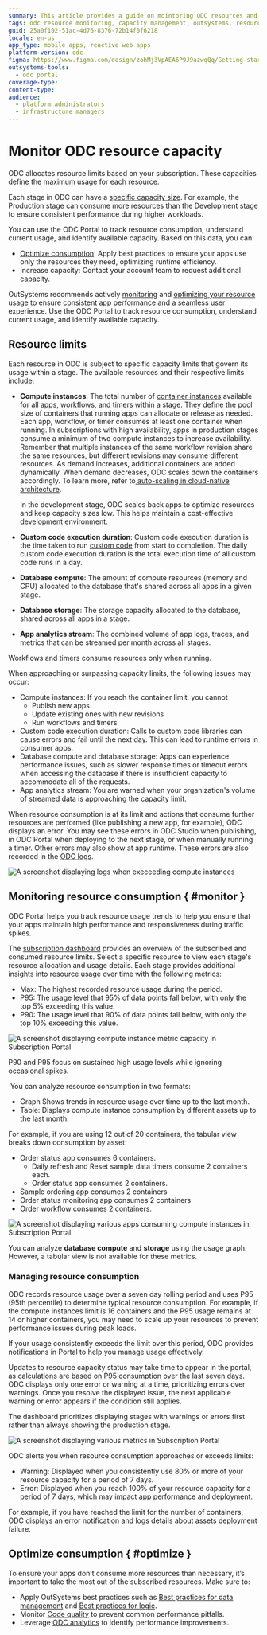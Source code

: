 ```yaml
---
summary: This article provides a guide on mointoring ODC resources and capacity for OutSystems Developer Cloud (ODC).
tags: odc resource monitoring, capacity management, outsystems, resource optimization, cloud resource allocation
guid: 25a0f102-51ac-4d76-8376-72b14f0f6218
locale: en-us
app_type: mobile apps, reactive web apps
platform-version: odc
figma: https://www.figma.com/design/zohMj3VpAEA6P9J9azwqQq/Getting-started-with-ODC?node-id=3518-60&t=TBoOpDVweGRN6kRD-1
outsystems-tools:
  - odc portal
coverage-type:
content-type:
audience:
  - platform administrators
  - infrastructure managers
---
```

# Monitor ODC resource capacity

ODC allocates resource limits based on your subscription. These capacities define the maximum usage for each resource. 

Each stage in ODC can have a [specific capacity size](https://www.outsystems.com/evaluation-guide/scalability/architecture/#capacity-fair-use-limits). For example, the Production stage can consume more resources than the Development stage to ensure consistent performance during higher workloads.

You can use the ODC Portal to track resource consumption, understand current usage, and identify available capacity. Based on this data, you can:
* [Optimize consumption](#optimize): Apply best practices to ensure your apps use only the resources they need, optimizing runtime efficiency.
* Increase capacity: Contact your account team to request additional capacity.

OutSystems recommends actively [monitoring](#monitor) and [optimizing your resource usage](#optimize) to ensure consistent app performance and a seamless user experience. Use the ODC Portal to track resource consumption, understand current usage, and identify available capacity.

## Resource limits

Each resource in ODC is subject to specific capacity limits that govern its usage within a stage. The available resources and their respective limits include:

* **Compute instances**: The total number of [container instances](../app-architecture/intro.md#containers) available for all apps, workflows, and timers within a stage. They define the pool size of containers that running apps can allocate or release as needed. Each app, workflow, or timer consumes at least one container when running. In subscriptions with high availability, apps in production stages consume a minimum of two compute instances to increase availability. Remember that multiple instances of the same workflow revision share the same resources, but different revisions may consume different resources. As demand increases, additional containers are added dynamically. When demand decreases, ODC scales down the containers accordingly. To learn more, refer to[ auto-scaling in cloud-native architecture](../manage-platform-app-lifecycle/platform-architecture/intro.md#runtime-cluster).

    <div class="info" markdown="1">
    
    In the development stage, ODC scales back apps to optimize resources and keep capacity sizes low. This helps maintain a cost-effective development environment.
    
    </div>

* **Custom code execution duration**: Custom code execution duration is the time taken to run [custom code](../building-apps/external-logic/intro.md) from start to completion. The daily custom code execution duration is the total execution time of all custom code runs in a day. 
* **Database compute**: The amount of compute resources (memory and CPU) allocated to the database that's shared across all apps in a given stage.
* **Database storage**: The storage capacity allocated to the database, shared across all apps in a stage.
* **App analytics stream**: The combined volume of app logs, traces, and metrics that can be streamed per month across all stages. 

<div class="info" markdown="1">

Workflows and timers consume resources only when running. 

</div>

When approaching or surpassing capacity limits, the following issues may occur:

* Compute instances: If you reach the container limit, you cannot 
  * Publish new apps
  * Update existing ones with new revisions
  * Run workflows and timers
* Custom code execution duration: Calls to custom code libraries can cause errors and fail until the next day. This can lead to runtime errors in consumer apps.
* Database compute and database storage: Apps can experience performance issues, such as slower response times or timeout errors when accessing the database if there is insufficient capacity to accommodate all of the requests.
* App analytics stream: You are warned when your organization's volume of streamed data is approaching the capacity limit.

When resource consumption is at its limit and actions that consume further resources are performed (like publishing a new app, for example), ODC displays an error. You may see these errors in ODC Studio when publishing, in ODC Portal when deploying to the next stage, or when manually running a timer. Other errors may also show at app runtime. These errors are also recorded in the [ODC logs](../monitor-and-troubleshoot/monitor-apps.md#logs).

![A screenshot displaying logs when execeeding compute instances](images/logs-exceeding-compute-pl.png "Compute Instance Metric Log")

## Monitoring resource consumption { #monitor }

ODC Portal helps you track resource usage trends to help you ensure that your apps maintain high performance and responsiveness during traffic spikes. 

The [subscription dashboard](../manage-platform-app-lifecycle/subscription-console.md) provides an overview of the subscribed and consumed resource limits. Select a specific resource to view each stage's resource allocation and usage details. Each stage provides additional insights into resource usage over time with the following metrics:

* Max: The highest recorded resource usage during the period.
* P95: The usage level that 95% of data points fall below, with only the top 5% exceeding this value.
* P90: The usage level that 90% of data points fall below, with only the top 10% exceeding this value.

![A screenshot displaying compute instance metric capacity in Subscription Portal](images/detail-compute-instance-pl.png "Compute Instance Metric Capacity")

<div class="info" markdown="1">

P90 and P95 focus on sustained high usage levels while ignoring occasional spikes.

</div>

 You can analyze resource consumption in two formats:

* Graph Shows trends in resource usage over time up to the last month.
* Table: Displays compute instance consumption by different assets up to the last month.

For example, if you are using 12 out of 20 containers, the tabular view breaks down consumption by asset:

* Order status app consumes 6 containers. 
  * Daily refresh and Reset sample data timers consume 2 containers each.
  * Order status app consumes 2 containers.
* Sample ordering app consumes 2 containers
* Order status monitoring app consumes 2 containers
* Order workflow consumes 2 containers.

![A screenshot displaying various apps consuming compute instances in Subscription Portal](images/detail-compute-instance-table-pl.png "Compute Instances Consumption by Apps")

<div class="info" markdown="1">

You can analyze **database compute** and **storage** using the usage graph. However, a tabular view is not available for these metrics.

</div>

### Managing resource consumption

ODC records resource usage over a seven day rolling period and uses P95 (95th percentile) to determine typical resource consumption. For example, if the compute instances limit is 16 containers and the P95 usage remains at 14 or higher containers, you may need to scale up your resources to prevent performance issues during peak loads. 

If your usage consistently exceeds the limit over this period, ODC provides notifications in Portal to help you manage usage effectively.

Updates to resource capacity status may take time to appear in the portal, as calculations are based on P95 consumption over the last seven days. ODC displays only one error or warning at a time, prioritizing errors over warnings. Once you resolve the displayed issue, the next applicable warning or error appears if the condition still applies.

<div class="info" markdown="1">

The dashboard prioritizes displaying stages with warnings or errors first rather than always showing the production stage. 

</div>

![A screenshot displaying various metrics in Subscription Portal](images/db-compute-exceed-capaciy-pl.png "Subscription Portal Metrics Overview")

ODC alerts you when resource consumption approaches or exceeds limits:

* Warning: Displayed when you consistently use 80% or more of your resource capacity for a period of 7 days.
* Error: Displayed when you reach 100% of your resource capacity for a period of 7 days, which may impact app performance and deployment.

For example, if you have reached the limit for the number of containers, ODC displays an error notification and logs details about assets deployment failure.

## Optimize consumption { #optimize }

To ensure your apps don’t consume more resources than necessary, it’s important to take the most out of the subscribed resources. Make sure to:

* Apply OutSystems best practices such as [Best practices for data management](../building-apps/data/data-best-practices/intro.md) and [Best practices for logic](../building-apps/logic/best-practices-logic.md).
* Monitor [Code quality](../monitor-and-troubleshoot/manage-technical-debt/managing-tech-debt.md) to prevent common performance pitfalls.
* Leverage [ODC analytics](../monitor-and-troubleshoot/app-health.md) to identify performance improvements.
